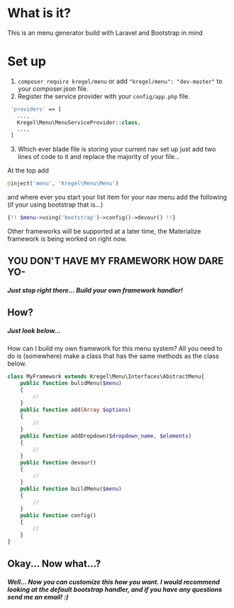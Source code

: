 # What is it?
This is an menu generator build with Laravel and Bootstrap in mind

# Set up
 1. `composer require kregel/menu` or add  `"kregel/menu": "dev-master"` to your composer.json file.
 2. Register the service provider with your `config/app.php` file.
 
 ```php
  'providers' => [
    ...,
    Kregel\Menu\MenuServiceProvider::class,
    ...,
  ]
```

 3. Which ever blade file is storing your current nav set up just add two lines of code to it and replace the majority of your file...

 At the top add

 ```php
@inject('menu', 'Kregel\Menu\Menu')
 ```
 
and where ever you start your list item for your nav menu add the following (if your using bootstrap that is...)

```php
{!! $menu->using('bootstrap')->config()->devour() !!}
```

Other frameworks will be supported at a later time, the Materialize framework is being worked on right now.

## YOU DON'T HAVE MY FRAMEWORK HOW DARE YO-

##### Just stop right there... Build your own framework handler!

## How?

##### Just look below...

How can I build my own framework for this menu system? All you need to do is (somewhere) make a class that has the same methods as the class below.

```php
class MyFramework extends Kregel\Menu\Interfaces\AbstractMenu{
    public function bulidMenu($menu)
    {
		//
	}
    public function add(Array $options)
    {
		//
    }
    public function addDropdown($dropdown_name, $elements)
    {
		//
    }
    public function devour()
    {
		//
    }
    public function buildMenu($menu)
    {
		//
    }
    public function config()
    {
    	//
    }
}
```

## Okay... Now what...?

##### Well... Now you can customize this how you want. I would recommend looking at the default bootstrap handler, and if you have any questions send me an email! :)